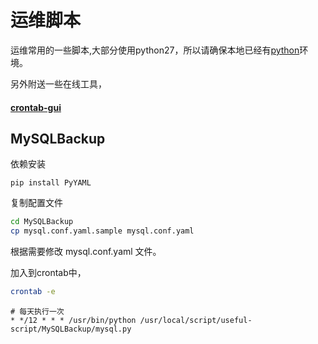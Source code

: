 # 运维脚本

运维常用的一些脚本,大部分使用python27，所以请确保本地已经有[python](https://www.python.org/downloads/)环境。

另外附送一些在线工具，

#### [crontab-gui](http://www.corntab.com/pages/crontab-gui)


## MySQLBackup
依赖安装

```
pip install PyYAML
```

复制配置文件

```bash
cd MySQLBackup
cp mysql.conf.yaml.sample mysql.conf.yaml
```

根据需要修改 mysql.conf.yaml 文件。

加入到crontab中，

```bash
crontab -e
```

```
# 每天执行一次
* */12 * * * /usr/bin/python /usr/local/script/useful-script/MySQLBackup/mysql.py
```